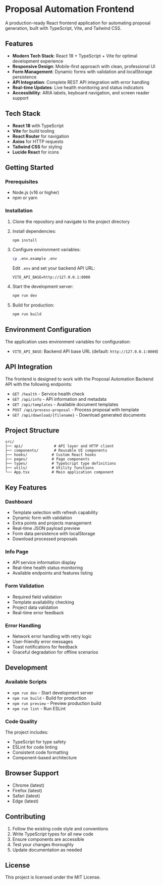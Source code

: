 # Proposal Automation Frontend

A production-ready React frontend application for automating proposal generation, built with TypeScript, Vite, and Tailwind CSS.

## Features

- **Modern Tech Stack**: React 18 + TypeScript + Vite for optimal development experience
- **Responsive Design**: Mobile-first approach with clean, professional UI
- **Form Management**: Dynamic forms with validation and localStorage persistence
- **API Integration**: Complete REST API integration with error handling
- **Real-time Updates**: Live health monitoring and status indicators
- **Accessibility**: ARIA labels, keyboard navigation, and screen reader support

## Tech Stack

- **React 18** with TypeScript
- **Vite** for build tooling
- **React Router** for navigation
- **Axios** for HTTP requests
- **Tailwind CSS** for styling
- **Lucide React** for icons

## Getting Started

### Prerequisites

- Node.js (v16 or higher)
- npm or yarn

### Installation

1. Clone the repository and navigate to the project directory

2. Install dependencies:
   ```bash
   npm install
   ```

3. Configure environment variables:
   ```bash
   cp .env.example .env
   ```
   
   Edit `.env` and set your backend API URL:
   ```
   VITE_API_BASE=http://127.0.0.1:8000
   ```

4. Start the development server:
   ```bash
   npm run dev
   ```

5. Build for production:
   ```bash
   npm run build
   ```

## Environment Configuration

The application uses environment variables for configuration:

- `VITE_API_BASE`: Backend API base URL (default: `http://127.0.0.1:8000`)

## API Integration

The frontend is designed to work with the Proposal Automation Backend API with the following endpoints:

- `GET /health` - Service health check
- `GET /api/info` - API information and metadata
- `GET /api/templates` - Available document templates
- `POST /api/process-proposal` - Process proposal with template
- `GET /api/download/{filename}` - Download generated documents

## Project Structure

```
src/
├── api/              # API layer and HTTP client
├── components/       # Reusable UI components
├── hooks/           # Custom React hooks
├── pages/           # Page components
├── types/           # TypeScript type definitions
├── utils/           # Utility functions
└── App.tsx          # Main application component
```

## Key Features

### Dashboard
- Template selection with refresh capability
- Dynamic form with validation
- Extra points and projects management
- Real-time JSON payload preview
- Form data persistence with localStorage
- Download processed proposals

### Info Page
- API service information display
- Real-time health status monitoring
- Available endpoints and features listing

### Form Validation
- Required field validation
- Template availability checking
- Project data validation
- Real-time error feedback

### Error Handling
- Network error handling with retry logic
- User-friendly error messages
- Toast notifications for feedback
- Graceful degradation for offline scenarios

## Development

### Available Scripts

- `npm run dev` - Start development server
- `npm run build` - Build for production
- `npm run preview` - Preview production build
- `npm run lint` - Run ESLint

### Code Quality

The project includes:
- TypeScript for type safety
- ESLint for code linting
- Consistent code formatting
- Component-based architecture

## Browser Support

- Chrome (latest)
- Firefox (latest)
- Safari (latest)
- Edge (latest)

## Contributing

1. Follow the existing code style and conventions
2. Write TypeScript types for all new code
3. Ensure components are accessible
4. Test your changes thoroughly
5. Update documentation as needed

## License

This project is licensed under the MIT License.